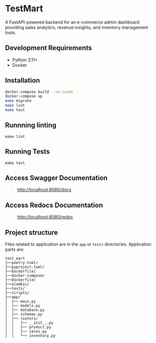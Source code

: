 # TestMart

A FastAPI-powered backend for an e-commerce admin dashboard providing sales analytics, revenue insights, and inventory management tools.

## Development Requirements

- Python 3.11+
- Docker

## Installation

```sh
docker-compose build --no-cache
docker-compose up
make migrate
make lint
make test
```

## Runnning linting

`make lint`

## Running Tests

`make test`

## Access Swagger Documentation

> <http://localhost:8080/docs>

## Access Redocs Documentation

> <http://localhost:8080/redoc>

## Project structure

Files related to application are in the `app` or `tests` directories.
Application parts are:

```
test_mart
├──poetry.toml/
├──pyproject.toml/
├──Dockerfile/
├──docker-compose/
├──Dockerfile/
├──alembic/
├──tests/
├──scripts/
├──app/
│  ├── main.py
│  ├── models.py
│  ├── database.py
│  ├── schemas.py
│  ├── routers/
│  │   ├── __init__.py
│  │   ├── product.py
│  │   ├── sales.py
│  │   └── inventory.py
```

